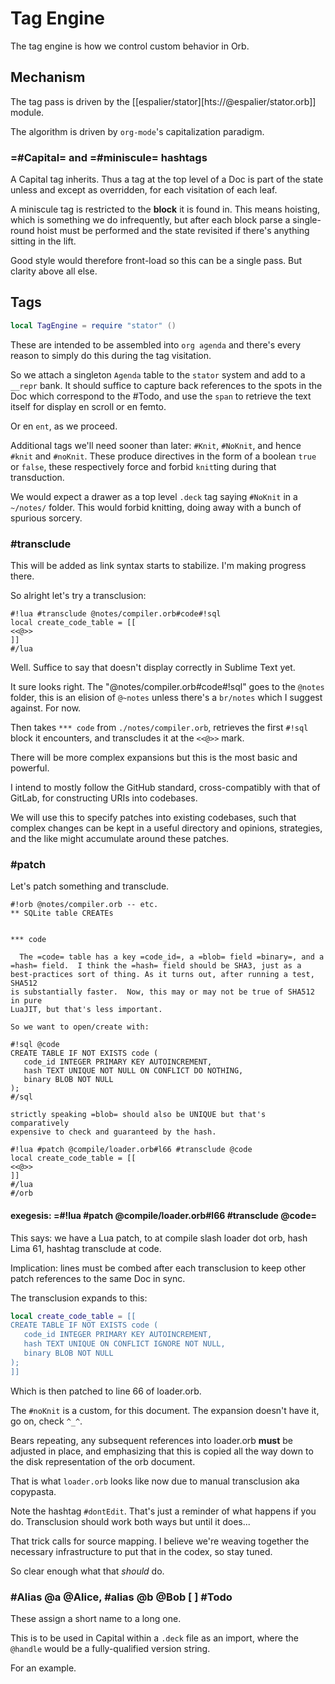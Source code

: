 # Tag Engine


The tag engine is how we control custom behavior in Orb.


## Mechanism

The tag pass is driven by the [[espalier/stator][hts://@espalier/stator.orb]]
module.


The algorithm is driven by ``org-mode``'s capitalization paradigm.


### =#Capital= and =#miniscule= hashtags

A Capital tag inherits. Thus a tag at the top level of a Doc is part of the
state unless and except as overridden, for each visitation of each leaf.


A miniscule tag is restricted to the **block** it is found in.  This means
hoisting, which is something we do infrequently, but after each block parse a
single-round hoist must be performed and the state revisited if there's
anything sitting in the lift.


Good style would therefore front-load so this can be a single pass.  But
clarity above all else.


## Tags

```lua
local TagEngine = require "stator" ()
```

These are intended to be assembled into ``org agenda`` and there's every reason
to simply do this during the tag visitation.


So we attach a singleton ``Agenda`` table to the ``stator`` system and add to a
``__repr`` bank.  It should suffice to capture back references to the spots in
the Doc which correspond to the #Todo, and use the ``span`` to retrieve
the text itself for display en scroll or en femto.


Or en ``ent``, as we proceed.


Additional tags we'll need sooner than later: ``#Knit``, ``#NoKnit``, and hence
``#knit`` and ``#noKnit``.   These produce directives in the form of a boolean
``true`` or ``false``, these respectively force and forbid ``knit``ting during that
transduction.


We would expect a drawer as a top level ``.deck`` tag saying ``#NoKnit`` in a
``~/notes/`` folder. This would forbid knitting, doing away with a bunch of
spurious sorcery.

### #transclude

This will be added as link syntax starts to stabilize.  I'm making progress
there.


So alright let's try a transclusion:

```orb
#!lua #transclude @notes/compiler.orb#code#!sql
local create_code_table = [[
<<@>>
]]
#/lua
```

Well.  Suffice to say that doesn't display correctly in Sublime Text yet.


It sure looks right.  The "@notes/compiler.orb#code#!sql" goes to the
``@notes`` folder, this is an elision of ``@~notes`` unless there's a ``br/notes``
which I suggest against.  For now.


Then takes ``*** code`` from ``./notes/compiler.orb``, retrieves the first ``#!sql``
block it encounters, and transcludes it at the ``<<@>>`` mark.


There will be more complex expansions but this is the most basic and powerful.


I intend to mostly follow the GitHub standard, cross-compatibly with that of
GitLab, for constructing URIs into codebases.


We will use this to specify patches into existing codebases, such that
complex changes can be kept in a useful directory and opinions, strategies,
and the like might accumulate around these patches.


### #patch

Let's patch something and transclude.

```orb
#!orb @notes/compiler.orb -- etc.
** SQLite table CREATEs


*** code

  The =code= table has a key =code_id=, a =blob= field =binary=, and a
=hash= field.  I think the =hash= field should be SHA3, just as a
best-practices sort of thing. As it turns out, after running a test, SHA512
is substantially faster.  Now, this may or may not be true of SHA512 in pure
LuaJIT, but that's less important.

So we want to open/create with:

#!sql @code
CREATE TABLE IF NOT EXISTS code (
   code_id INTEGER PRIMARY KEY AUTOINCREMENT,
   hash TEXT UNIQUE NOT NULL ON CONFLICT DO NOTHING,
   binary BLOB NOT NULL
);
#/sql

strictly speaking =blob= should also be UNIQUE but that's comparatively
expensive to check and guaranteed by the hash.

#!lua #patch @compile/loader.orb#l66 #transclude @code
local create_code_table = [[
<<@>>
]]
#/lua
#/orb
```
#### exegesis: =#!lua #patch @compile/loader.orb#l66 #transclude @code=

This says:  we have a Lua patch, to at compile slash loader dot orb,
hash Lima 61, hashtag transclude at code.


Implication: lines must be combed after each transclusion to keep other
patch references to the same Doc in sync.


The transclusion expands to this:

```lua
local create_code_table = [[
CREATE TABLE IF NOT EXISTS code (
   code_id INTEGER PRIMARY KEY AUTOINCREMENT,
   hash TEXT UNIQUE ON CONFLICT IGNORE NOT NULL,
   binary BLOB NOT NULL
);
]]
```

Which is then patched to line 66 of loader.orb.


The ``#noKnit`` is a custom, for this document.  The expansion doesn't have it,
go on, check ``^_^``.


Bears repeating, any subsequent references into loader.orb **must** be adjusted
in place, and emphasizing that this is copied all the way down to the disk
representation of the orb document.


That is what ``loader.orb`` looks like now due to manual transclusion aka
copypasta.


Note the hashtag ``#dontEdit``.  That's just a reminder of what happens if you
do.  Transclusion should work both ways but until it does...


That trick calls for source mapping.  I believe we're weaving together the
necessary infrastructure to put that in the codex, so stay tuned.


So clear enough what that _should_ do.


### #Alias @a @Alice, #alias @b @Bob  [ ]  #Todo

These assign a short name to a long one.


This is to be used in Capital within a ``.deck`` file as an import, where the
``@handle`` would be a fully-qualified version string.


For an example.
